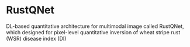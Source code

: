 # RustQNet
DL-based quantitative architecture for multimodal image called RustQNet, which designed for pixel-level quantitative inversion of wheat stripe rust (WSR) disease index (DI)
